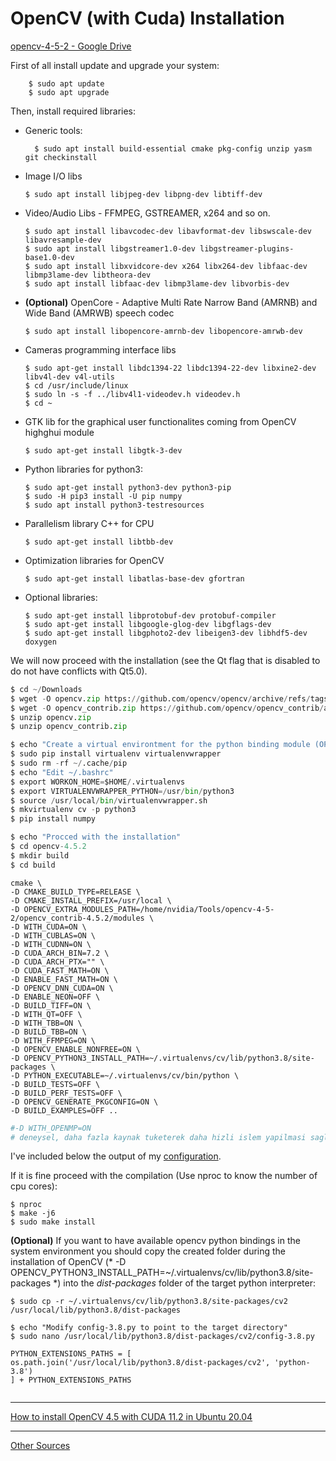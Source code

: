 # OpenCV (with Cuda) Installation

[opencv-4-5-2 - Google Drive](https://drive.google.com/drive/folders/1e_1BUicwW87hHQG1WUWmI-OH-lH7uhY-)

First of all install update and upgrade your system:

```
    $ sudo apt update
    $ sudo apt upgrade
```

Then, install required libraries:

- Generic tools:
    
    ```
      $ sudo apt install build-essential cmake pkg-config unzip yasm git checkinstall
    ```
    
- Image I/O libs
    
    ```
    $ sudo apt install libjpeg-dev libpng-dev libtiff-dev
    
    ```
    
- Video/Audio Libs - FFMPEG, GSTREAMER, x264 and so on.
    
    ```
    $ sudo apt install libavcodec-dev libavformat-dev libswscale-dev libavresample-dev
    $ sudo apt install libgstreamer1.0-dev libgstreamer-plugins-base1.0-dev
    $ sudo apt install libxvidcore-dev x264 libx264-dev libfaac-dev libmp3lame-dev libtheora-dev
    $ sudo apt install libfaac-dev libmp3lame-dev libvorbis-dev
    
    ```
    
- **(Optional)** OpenCore - Adaptive Multi Rate Narrow Band (AMRNB) and Wide Band (AMRWB) speech codec
    
    ```
    $ sudo apt install libopencore-amrnb-dev libopencore-amrwb-dev
    
    ```
    
- Cameras programming interface libs
    
    ```
    $ sudo apt-get install libdc1394-22 libdc1394-22-dev libxine2-dev libv4l-dev v4l-utils
    $ cd /usr/include/linux
    $ sudo ln -s -f ../libv4l1-videodev.h videodev.h
    $ cd ~
    ```
    
- GTK lib for the graphical user functionalites coming from OpenCV highghui module
    
    ```
    $ sudo apt-get install libgtk-3-dev
    ```
    
- Python libraries for python3:
    
    ```
    $ sudo apt-get install python3-dev python3-pip
    $ sudo -H pip3 install -U pip numpy
    $ sudo apt install python3-testresources
    ```
    
- Parallelism library C++ for CPU
    
    ```
    $ sudo apt-get install libtbb-dev
    ```
    
- Optimization libraries for OpenCV
    
    ```
    $ sudo apt-get install libatlas-base-dev gfortran
    ```
    
- Optional libraries:
    
    ```
    $ sudo apt-get install libprotobuf-dev protobuf-compiler
    $ sudo apt-get install libgoogle-glog-dev libgflags-dev
    $ sudo apt-get install libgphoto2-dev libeigen3-dev libhdf5-dev doxygen
    ```
    

We will now proceed with the installation (see the Qt flag that is disabled to do not have conflicts with Qt5.0).

```python
$ cd ~/Downloads
$ wget -O opencv.zip https://github.com/opencv/opencv/archive/refs/tags/4.5.2.zip
$ wget -O opencv_contrib.zip https://github.com/opencv/opencv_contrib/archive/refs/tags/4.5.2.zip
$ unzip opencv.zip
$ unzip opencv_contrib.zip
```

```python
$ echo "Create a virtual environtment for the python binding module (OPTIONAL)"
$ sudo pip install virtualenv virtualenvwrapper
$ sudo rm -rf ~/.cache/pip
$ echo "Edit ~/.bashrc"
$ export WORKON_HOME=$HOME/.virtualenvs
$ export VIRTUALENVWRAPPER_PYTHON=/usr/bin/python3
$ source /usr/local/bin/virtualenvwrapper.sh
$ mkvirtualenv cv -p python3
$ pip install numpy
```

```python
$ echo "Procced with the installation"
$ cd opencv-4.5.2
$ mkdir build
$ cd build
```

```
cmake \
-D CMAKE_BUILD_TYPE=RELEASE \
-D CMAKE_INSTALL_PREFIX=/usr/local \
-D OPENCV_EXTRA_MODULES_PATH=/home/nvidia/Tools/opencv-4-5-2/opencv_contrib-4.5.2/modules \
-D WITH_CUDA=ON \
-D WITH_CUBLAS=ON \
-D WITH_CUDNN=ON \
-D CUDA_ARCH_BIN=7.2 \
-D CUDA_ARCH_PTX="" \
-D CUDA_FAST_MATH=ON \
-D ENABLE_FAST_MATH=ON \	
-D OPENCV_DNN_CUDA=ON \
-D ENABLE_NEON=OFF \
-D BUILD_TIFF=ON \
-D WITH_QT=OFF \
-D WITH_TBB=ON \
-D BUILD_TBB=ON \
-D WITH_FFMPEG=ON \
-D OPENCV_ENABLE_NONFREE=ON \
-D OPENCV_PYTHON3_INSTALL_PATH=~/.virtualenvs/cv/lib/python3.8/site-packages \
-D PYTHON_EXECUTABLE=~/.virtualenvs/cv/bin/python \
-D BUILD_TESTS=OFF \
-D BUILD_PERF_TESTS=OFF \
-D OPENCV_GENERATE_PKGCONFIG=ON \
-D BUILD_EXAMPLES=OFF ..
```

```python
#-D WITH_OPENMP=ON  
# deneysel, daha fazla kaynak tuketerek daha hizli islem yapilmasi saglanabilir.
```

I've included below the output of my [configuration](https://gist.github.com/raulqf/f42c718a658cddc16f9df07ecc627be7#configuration-information).

If it is fine proceed with the compilation (Use nproc to know the number of cpu cores):

```
$ nproc
$ make -j6
$ sudo make install
```

**********************(Optional)********************** If you want to have available opencv python bindings in the system environment you should copy the created folder during the installation of OpenCV (* -D OPENCV_PYTHON3_INSTALL_PATH=~/.virtualenvs/cv/lib/python3.8/site-packages *) into the *dist-packages* folder of the target python interpreter:

```
$ sudo cp -r ~/.virtualenvs/cv/lib/python3.8/site-packages/cv2 /usr/local/lib/python3.8/dist-packages

$ echo "Modify config-3.8.py to point to the target directory"
$ sudo nano /usr/local/lib/python3.8/dist-packages/cv2/config-3.8.py

```
    PYTHON_EXTENSIONS_PATHS = [
    os.path.join('/usr/local/lib/python3.8/dist-packages/cv2', 'python-3.8')
    ] + PYTHON_EXTENSIONS_PATHS
```
```

---

[How to install OpenCV 4.5 with CUDA 11.2 in Ubuntu 20.04](https://gist.github.com/raulqf/f42c718a658cddc16f9df07ecc627be7)

---

[Other Sources](OpenCV%20(with%20Cuda)%20Installation%20c623ff8048c9421f8a2e14d1ba9d1633/Other%20Sources%20784749551b504211a76bdd9851e7ef77.md)
